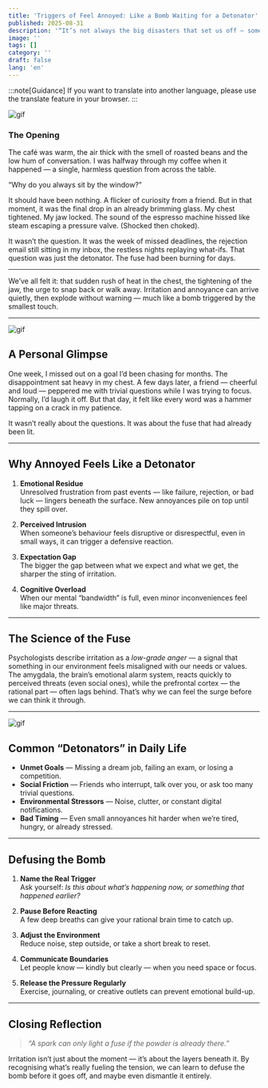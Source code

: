 ```yaml
---
title: 'Triggers of Feel Annoyed: Like a Bomb Waiting for a Detonator'
published: 2025-08-31
description: '“It’s not always the big disasters that set us off — sometimes it’s the tiny spark that lights the fuse.”'
image: ''
tags: []
category: ''
draft: false 
lang: 'en'
---
```


:::note[Guidance]
If you want to translate into another language, please use the translate feature in your browser.
:::

![gif](https://media.tenor.com/JElkqPeig5sAAAAM/yui-hirasawa-kon.gif)

### The Opening

The café was warm, the air thick with the smell of roasted beans and the low hum of conversation. I was halfway through my coffee when it happened — a single, harmless question from across the table.  

“Why do you always sit by the window?”  

It should have been nothing. A flicker of curiosity from a friend. But in that moment, it was the final drop in an already brimming glass. My chest tightened. My jaw locked. The sound of the espresso machine hissed like steam escaping a pressure valve. (Shocked then choked).  

It wasn’t the question. It was the week of missed deadlines, the rejection email still sitting in my inbox, the restless nights replaying what-ifs. That question was just the detonator. The fuse had been burning for days.  

---

We’ve all felt it: that sudden rush of heat in the chest, the tightening of the jaw, the urge to snap back or walk away. Irritation and annoyance can arrive quietly, then explode without warning — much like a bomb triggered by the smallest touch.

---

![gif](https://media.tenor.com/UPAm3NvEx4wAAAAM/anime-angry.gif)

## A Personal Glimpse

One week, I missed out on a goal I’d been chasing for months. The disappointment sat heavy in my chest. A few days later, a friend — cheerful and loud — peppered me with trivial questions while I was trying to focus. Normally, I’d laugh it off. But that day, it felt like every word was a hammer tapping on a crack in my patience.  

It wasn’t really about the questions. It was about the fuse that had already been lit.

---

## Why Annoyed Feels Like a Detonator

1. **Emotional Residue**  
   Unresolved frustration from past events — like failure, rejection, or bad luck — lingers beneath the surface. New annoyances pile on top until they spill over.

2. **Perceived Intrusion**  
   When someone’s behaviour feels disruptive or disrespectful, even in small ways, it can trigger a defensive reaction.

3. **Expectation Gap**  
   The bigger the gap between what we expect and what we get, the sharper the sting of irritation.

4. **Cognitive Overload**  
   When our mental “bandwidth” is full, even minor inconveniences feel like major threats.

---

## The Science of the Fuse

Psychologists describe irritation as a *low-grade anger* — a signal that something in our environment feels misaligned with our needs or values. The amygdala, the brain’s emotional alarm system, reacts quickly to perceived threats (even social ones), while the prefrontal cortex — the rational part — often lags behind. That’s why we can feel the surge before we can think it through.

---

![gif](https://media.tenor.com/pbqNBWOx6xUAAAAM/annoyed-anime-girl-annoyed.gif)

## Common “Detonators” in Daily Life

- **Unmet Goals** — Missing a dream job, failing an exam, or losing a competition.  
- **Social Friction** — Friends who interrupt, talk over you, or ask too many trivial questions.  
- **Environmental Stressors** — Noise, clutter, or constant digital notifications.  
- **Bad Timing** — Even small annoyances hit harder when we’re tired, hungry, or already stressed.

---

## Defusing the Bomb

1. **Name the Real Trigger**  
   Ask yourself: *Is this about what’s happening now, or something that happened earlier?*

2. **Pause Before Reacting**  
   A few deep breaths can give your rational brain time to catch up.

3. **Adjust the Environment**  
   Reduce noise, step outside, or take a short break to reset.

4. **Communicate Boundaries**  
   Let people know — kindly but clearly — when you need space or focus.

5. **Release the Pressure Regularly**  
   Exercise, journaling, or creative outlets can prevent emotional build-up.

---

## Closing Reflection

> *“A spark can only light a fuse if the powder is already there.”*

Irritation isn’t just about the moment — it’s about the layers beneath it. By recognising what’s really fueling the tension, we can learn to defuse the bomb before it goes off, and maybe even dismantle it entirely.
